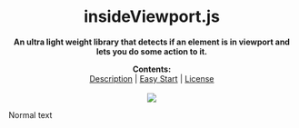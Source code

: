  <h1 align="center">insideViewport.js</h1>
 <p align="center">
  <b>An ultra light weight library that detects if an element is in viewport and lets you do some action to it.</b>
</p>

<p align="center">
  <b>Contents: </b><br>
  <a href="#description">Description</a> |
  <a href="#easy-start">Easy Start</a> |
  <a href="#license">License</a>
  <br><br>
  <img src="http://s.4cdn.org/image/title/105.gif">
</p>

Normal text
